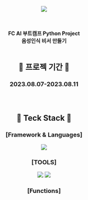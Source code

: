 <div align=center>

<img src="https://capsule-render.vercel.app/api?type=Rounded&color=0:a18cd1,100:fbc2eb&height=120&section=header&text=FC%20AI%20PYTHON%20PROJECT&fontSize=55&" />

</br></br>**FC AI 부트캠프 Python Project**</br>
**음성인식 비서 만들기**</br></br>

 ## :calendar: 프로젝 기간 :calendar:
### 2023.08.07-2023.08.11 </br></br></br>
## :memo: Teck Stack :memo: 
### [Framework & Languages]
<img src="https://img.shields.io/badge/Python-3776AB?style=flat-square&logo=Python&logoColor=white"/></br>

### [TOOLS]
<img src="https://img.shields.io/badge/Visual Studio Code-007ACC?style=flat-square&logo=Visual Studio Code&logoColor=white"/>
<img src="https://img.shields.io/badge/GitHub-181717?style=flat-square&logo=GitHub&logoColor=white"/>

### [Functions]

</div>

